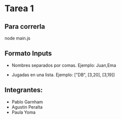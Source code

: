 # Tarea 1

## Para correrla 

node main.js

## Formato Inputs

* Nombres separados por comas. 
    Ejemplo: Juan,Ema
    
* Jugadas en una lista.
    Ejemplo: ["DB", [3,20], [3,19]]
  

## Integrantes:
* Pablo Garnham
* Agustin Peralta
* Paula Yoma
